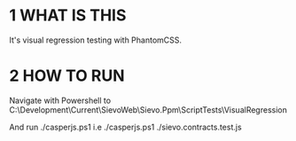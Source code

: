 # 1 WHAT IS THIS

It's visual regression testing with PhantomCSS.


# 2 HOW TO RUN 

Navigate with Powershell to 
C:\Development\Current\SievoWeb\Sievo.Ppm\ScriptTests\VisualRegression

And run ./casperjs.ps1 <testname>
i.e  ./casperjs.ps1 ./sievo.contracts.test.js

